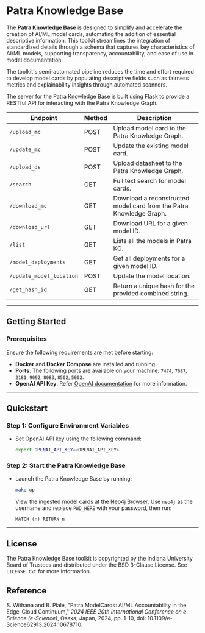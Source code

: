 # Patra Knowledge Base

The **Patra Knowledge Base** is designed to simplify and accelerate the creation of AI/ML model cards, automating the addition of essential descriptive information. This toolkit streamlines the integration of standardized details through a schema that captures key characteristics of AI/ML models, supporting transparency, accountability, and ease of use in model documentation.

The toolkit's semi-automated pipeline reduces the time and effort required to develop model cards by populating descriptive fields such as fairness metrics and explainability insights through automated scanners.

The server for the Patra Knowledge Base is built using Flask to provide a RESTful API for interacting with the Patra Knowledge Graph. 

| Endpoint                 | Method | Description                                                   |
|--------------------------|--------|---------------------------------------------------------------|
| `/upload_mc`             | POST   | Upload model card to the Patra Knowledge Graph.               |
| `/update_mc`             | POST   | Update the existing model card.                               |
| `/upload_ds`             | POST   | Upload datasheet to the Patra Knowledge Graph.                |
| `/search`                | GET    | Full text search for model cards.                             |
| `/download_mc`           | GET    | Download a reconstructed model card from the Patra Knowledge Graph. |
| `/download_url`          | GET    | Download URL for a given model ID.                            |
| `/list`                  | GET    | Lists all the models in Patra KG.                             |
| `/model_deployments`     | GET    | Get all deployments for a given model ID.                     |
| `/update_model_location` | POST   | Update the model location.                                    |
| `/get_hash_id`           | GET    | Return a unique hash for the provided combined string.        |

---

## Getting Started

### Prerequisites

Ensure the following requirements are met before starting:

- **Docker** and **Docker Compose** are installed and running.
- **Ports**: The following ports are available on your machine: `7474`, `7687`, `2181`, `9092`, `8083`, `8502`, `5002`.
- **OpenAI API Key**: Refer [OpenAI documentation](https://platform.openai.com) for more information.

---

## Quickstart

### Step 1: Configure Environment Variables
- Set OpenAI API key using the following command:
    ```bash
    export OPENAI_API_KEY=<OPENAI_API_KEY>
    ```

### Step 2: Start the Patra Knowledge Base
- Launch the Patra Knowledge Base by running:
    ```bash
    make up
    ```

   View the ingested model cards at the [Neo4j Browser](http://localhost:7474/browser/). Use `neo4j` as the username and replace `PWD_HERE` with your password, then run:
   ```cypher
   MATCH (n) RETURN n
   ```

---

## License

The Patra Knowledge Base toolkit is copyrighted by the Indiana University Board of Trustees and distributed under the BSD 3-Clause License. See `LICENSE.txt` for more information.

## Reference

S. Withana and B. Plale, "Patra ModelCards: AI/ML Accountability in the Edge-Cloud Continuum," *2024 IEEE 20th International Conference on e-Science (e-Science)*, Osaka, Japan, 2024, pp. 1-10, doi: 10.1109/e-Science62913.2024.10678710.
